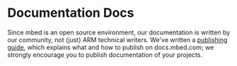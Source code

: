 # Documentation Docs

Since mbed is an open source environment, our documentation is written by our community, not (just) ARM technical writers. We've written a [publishing guide](publishing_guide.md), which explains what and how to publish on docs.mbed.com; we strongly encourage you to publish documentation of your projects.
